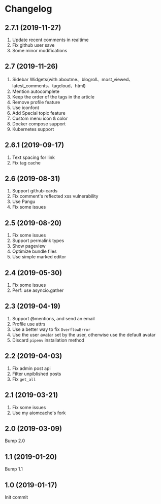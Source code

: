 # Changelog

## 2.7.1 (2019-11-27)

1. Update recent comments in realtime
2. Fix github user save
3. Some minor modifications

## 2.7 (2019-11-26)

1. Sidebar Widgets(with aboutme、blogroll、most\_viewed、latest\_comments、tagcloud、html)
2. Mention autocomplete
3. Keep the order of the tags in the article
4. Remove profile feature
5. Use iconfont
6. Add Special topic feature
7. Custom menu icon & color
8. Docker compose support
9. Kubernetes support

## 2.6.1 (2019-09-17)

1. Text spacing for link
2. Fix tag cache

## 2.6 (2019-08-31)

1. Support github-cards
2. Fix comment's reflected xss vulnerability
3. Use Pangu
4. Fix some issues

## 2.5 (2019-08-20)

1. Fix some issues
2. Support permalink types
3. Show pageview
4. Optimize bundle files
5. Use simple marked editor

## 2.4 (2019-05-30)

1. Fix some issues
2. Perf: use asyncio.gather

## 2.3 (2019-04-19)

1. Support @mentions, and send an email
2. Profile use attrs
3. Use a better way to fix `OverflowError`
4. Use the user avatar set by the user, otherwise use the default avatar
5. Discard `pipenv` installation method

## 2.2 (2019-04-03)

1. Fix admin post api
2. Filter unpiblished posts
3. Fix `get_all`

## 2.1 (2019-03-21)

1. Fix some issues
2. Use my aiomcache's fork

## 2.0 (2019-03-09)

Bump 2.0

## 1.1 (2019-01-20)

Bump 1.1

## 1.0 (2019-01-17)

Init commit

